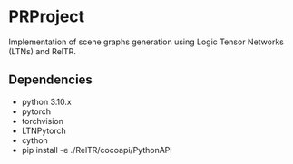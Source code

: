 # PRProject
Implementation of scene graphs generation using Logic Tensor Networks (LTNs) and RelTR.

## Dependencies
* python 3.10.x
* pytorch
* torchvision
* LTNPytorch
* cython
* pip install -e ./RelTR/cocoapi/PythonAPI
